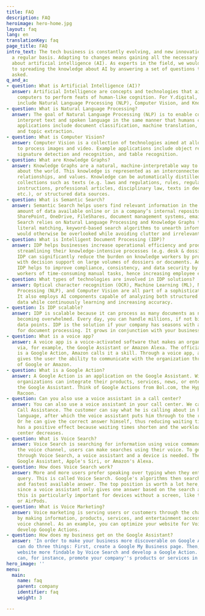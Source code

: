 ```yaml
---
title: FAQ
description: FAQ
heroimage: hero-home.jpg
layout: faq
lang: en
translationKey: faq
page_title: FAQ
intro_text: The tech business is constantly evolving, and new innovations appear on
  a regular basis. Adapting to changes means gaining all the necessary information
  about artificial intelligence (AI). As experts in the field, we would like to contribute
  to spreading the knowledge about AI by answering a set of questions that are frequently
  asked.
q_and_a:
- question: What is Artificial Intelligence (AI)?
  answer: Artificial Intelligence are concepts and technologies that aim to enable
    computers to perform feats of human-like cognition. For Y.digital, core AI technologies
    include Natural Language Processing (NLP), Computer Vision, and Knowledge Graphs.
- question: What is Natural Language Processing?
  answer: The goal of Natural Language Processing (NLP) is to enable computers to
    interpret text and spoken language in the same manner that humans can. Example
    applications include document classification, machine translation, speech processing,
    and topic extraction.
- question: What is Computer Vision?
  answer: Computer Vision is a collection of technologies aimed at allowing computers
    to process images and video. Example applications include object recognition,
    signature detection and recognition, and table recognition.
- question: What are Knowledge Graphs?
  answer: Knowledge Graphs are a natural, machine-interpretable way to express knowledge
    about the world. This knowledge is represented as an interconnected web of attributes,
    relationships, and values. Knowledge can be automatically distilled from data
    collections such as texts (e.g. laws and regulations, rules, regulations, work
    instructions, professional articles, disciplinary law, texts in deeds and statements,
    etc.), or structured data sources.
- question: What is Semantic Search?
  answer: Semantic Search helps users find relevant information in the ever-increasing
    amount of data available online or in a company’s internal repositories (e.g.,
    SharePoint, OneDrive, FileShares, document management systems, email). Semantic
    Search relies on Natural Language Processing and Knowledge Graphs to go beyond
    literal matching, keyword-based search algorithms to unearth information that
    would otherwise be overlooked while avoiding clutter and irrelevant search results.
- question: What is Intelligent Document Processing (IDP)?
  answer: IDP helps businesses increase operational efficiency and productivity by
    streamlining their knowledge-intensive processes (e.g. desk & dossier-based work).
    IDP can significantly reduce the burden on knowledge workers by providing them
    with decision support on large volumes of dossiers or documents. Additionally,
    IDP helps to improve compliance, consistency, and data security by relieving human
    workers of time-consuming manual tasks, hence increasing employee engagement.
- question: What types of technologies are involved in IDP solutions?
  answer: Optical character recognition (OCR), Machine Learning (ML), Natural Language
    Processing (NLP), and Computer Vision are all part of a sophisticated IDP platform.
    It also employs AI components capable of analyzing both structured and unstructured
    data while continuously learning and increasing accuracy.
- question: Is IDP scalable?
  answer: IDP is scalable because it can process as many documents as needed without
    becoming overwhelmed. Every day, you can handle millions, if not billions, of
    data points. IDP is the solution if your company has seasons with a higher need
    for document processing. It grows in conjunction with your business.
- question: What is a voice app?
  answer: A voice app is a voice-activated software that makes an organization accessible
    via, for example, the Google Assistant or Amazon Alexa. The official term at Google
    is a Google Action, Amazon calls it a skill. Through a voice app, an organization
    gives the user the ability to communicate with the organization through the platforms
    of Google or Amazon.
- question: What is a Google Action?
  answer: A Google Action is an application on the Google Assistant. With Google Action,
    organizations can integrate their products, services, news, or entertainment with
    the Google Assistant. Think of Google Actions from Bol.com, the Hypotheker, or
    Racoon.
- question: Can you also use a voice assistant in a call center?
  answer: You can also use a voice assistant in your call center. We call this Smart
    Call Assistance. The customer can say what he is calling about in his own (natural)
    language, after which the voice assistant puts him through to the right department.
    Or he can give the correct answer himself, thus reducing waiting times. It also
    has a positive effect because waiting times shorten and the workload in the call
    center decreases.
- question: What is Voice Search?
  answer: Voice Search is searching for information using voice commands. Through
    the voice channel, users can make searches using their voice. To get information
    through Voice Search, a voice assistant and a device is needed. These include
    Google Assistant, Apple's Siri, or Amazon's Alexa.
- question: How does Voice Search work?
  answer: More and more users prefer speaking over typing when they enter a search
    query. This is called Voice Search. Google's algorithms then search for the best
    and fastest available answer. The top position is worth a lot here, especially
    since a voice assistant only gives one answer based on the search algorithm -
    this is particularly important for devices without a screen, like the Google Home
    or AirPods.
- question: What is Voice Marketing?
  answer: Voice marketing is serving users or customers through the channel of voice
    by making information, products, services, and entertainment accessible to the
    voice channel. As an example, you can optimize your website for Voice Search and
    develop Google Actions.
- question: How does my business get on the Google Assistant?
  answer: 'In order to make your business more discoverable on Google Assistant, you
    can do three things: First, create a Google My Business page. Then, make your
    website more findable by Voice Search and develop a Google Action. Lastly, you
    can, for instance, promote your company''s products or services in an Action.'
hero_image: ''
menu:
  main:
    name: faq
    parent: company
    identifier: faq
    weight: 3

---
```

